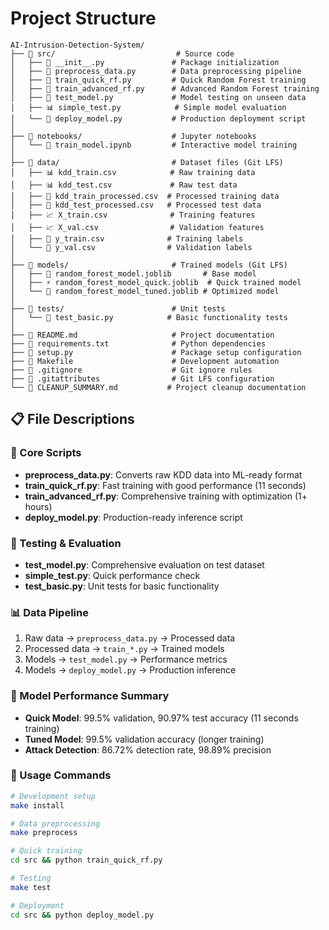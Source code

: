# Project Structure

```
AI-Intrusion-Detection-System/
├── 📁 src/                           # Source code
│   ├── 🐍 __init__.py               # Package initialization
│   ├── 🔧 preprocess_data.py        # Data preprocessing pipeline
│   ├── 🚀 train_quick_rf.py         # Quick Random Forest training
│   ├── 🎯 train_advanced_rf.py      # Advanced Random Forest training
│   ├── 🧪 test_model.py             # Model testing on unseen data
│   ├── 📊 simple_test.py            # Simple model evaluation
│   └── 🚀 deploy_model.py           # Production deployment script
│
├── 📁 notebooks/                    # Jupyter notebooks
│   └── 📓 train_model.ipynb         # Interactive model training
│
├── 📁 data/                         # Dataset files (Git LFS)
│   ├── 📊 kdd_train.csv            # Raw training data
│   ├── 📊 kdd_test.csv             # Raw test data
│   ├── 🔧 kdd_train_processed.csv  # Processed training data
│   ├── 🔧 kdd_test_processed.csv   # Processed test data
│   ├── 📈 X_train.csv              # Training features
│   ├── 📈 X_val.csv                # Validation features
│   ├── 🎯 y_train.csv              # Training labels
│   └── 🎯 y_val.csv                # Validation labels
│
├── 📁 models/                       # Trained models (Git LFS)
│   ├── 🤖 random_forest_model.joblib       # Base model
│   ├── ⚡ random_forest_model_quick.joblib  # Quick trained model
│   └── 🎯 random_forest_model_tuned.joblib # Optimized model
│
├── 📁 tests/                        # Unit tests
│   └── 🧪 test_basic.py            # Basic functionality tests
│
├── 📄 README.md                     # Project documentation
├── 📄 requirements.txt              # Python dependencies
├── 📄 setup.py                      # Package setup configuration
├── 📄 Makefile                      # Development automation
├── 📄 .gitignore                    # Git ignore rules
├── 📄 .gitattributes                # Git LFS configuration
└── 📄 CLEANUP_SUMMARY.md           # Project cleanup documentation
```

## 📋 File Descriptions

### 🔧 Core Scripts
- **preprocess_data.py**: Converts raw KDD data into ML-ready format
- **train_quick_rf.py**: Fast training with good performance (11 seconds)
- **train_advanced_rf.py**: Comprehensive training with optimization (1+ hours)
- **deploy_model.py**: Production-ready inference script

### 🧪 Testing & Evaluation
- **test_model.py**: Comprehensive evaluation on test dataset
- **simple_test.py**: Quick performance check
- **test_basic.py**: Unit tests for basic functionality

### 📊 Data Pipeline
1. Raw data → `preprocess_data.py` → Processed data
2. Processed data → `train_*.py` → Trained models
3. Models → `test_model.py` → Performance metrics
4. Models → `deploy_model.py` → Production inference

### 🎯 Model Performance Summary
- **Quick Model**: 99.5% validation, 90.97% test accuracy (11 seconds training)
- **Tuned Model**: 99.5% validation accuracy (longer training)
- **Attack Detection**: 86.72% detection rate, 98.89% precision

### 🚀 Usage Commands
```bash
# Development setup
make install

# Data preprocessing
make preprocess

# Quick training
cd src && python train_quick_rf.py

# Testing
make test

# Deployment
cd src && python deploy_model.py
```
